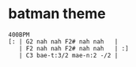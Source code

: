 # batman theme

```regolith
400BPM
[: | G2 nah nah F2# nah nah   |
   | F2 nah nah F2# nah nah   | :]
   | C3 bae-t:3/2 mae-n:2 -/2 |
```
